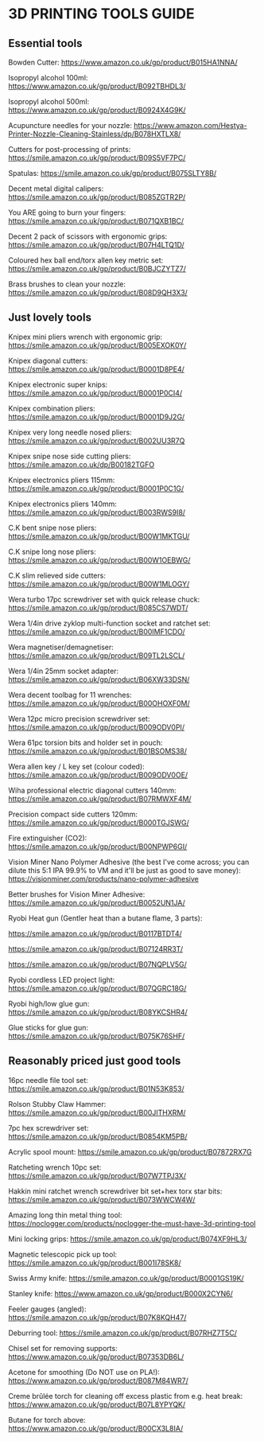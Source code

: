 # 3D PRINTING TOOLS GUIDE

## Essential tools

Bowden Cutter: https://www.amazon.co.uk/gp/product/B015HA1NNA/

Isopropyl alcohol 100ml: https://www.amazon.co.uk/gp/product/B092TBHDL3/

Isopropyl alcohol 500ml: https://www.amazon.co.uk/gp/product/B0924X4G9K/

Acupuncture needles for your nozzle: https://www.amazon.com/Hestya-Printer-Nozzle-Cleaning-Stainless/dp/B078HXTLX8/

Cutters for post-processing of prints: https://smile.amazon.co.uk/gp/product/B09S5VF7PC/

Spatulas: https://smile.amazon.co.uk/gp/product/B075SLTY8B/

Decent metal digital calipers: https://smile.amazon.co.uk/gp/product/B085ZGTR2P/

You ARE going to burn your fingers: https://smile.amazon.co.uk/gp/product/B071QXB1BC/

Decent 2 pack of scissors with ergonomic grips: https://smile.amazon.co.uk/gp/product/B07H4LTQ1D/

Coloured hex ball end/torx allen key metric set: https://smile.amazon.co.uk/gp/product/B0BJCZYTZ7/ 

Brass brushes to clean your nozzle: https://smile.amazon.co.uk/gp/product/B08D9QH3X3/

## Just lovely tools

Knipex mini pliers wrench with ergonomic grip: https://smile.amazon.co.uk/gp/product/B005EXOK0Y/

Knipex diagonal cutters: https://smile.amazon.co.uk/gp/product/B0001D8PE4/

Knipex electronic super knips: https://smile.amazon.co.uk/gp/product/B0001P0CI4/ 

Knipex combination pliers: https://smile.amazon.co.uk/gp/product/B0001D9J2G/

Knipex very long needle nosed pliers: https://smile.amazon.co.uk/gp/product/B002UU3R7Q

Knipex snipe nose side cutting pliers: https://smile.amazon.co.uk/dp/B00182TGFO

Knipex electronics pliers 115mm: https://smile.amazon.co.uk/gp/product/B0001P0C1G/

Knipex electronics pliers 140mm: https://smile.amazon.co.uk/gp/product/B003RWS9I8/

C.K bent snipe nose pliers: https://smile.amazon.co.uk/gp/product/B00W1MKTGU/

C.K snipe long nose pliers: https://smile.amazon.co.uk/gp/product/B00W1OEBWG/

C.K slim relieved side cutters: https://smile.amazon.co.uk/gp/product/B00W1MLOGY/

Wera turbo 17pc screwdriver set with quick release chuck: https://smile.amazon.co.uk/gp/product/B085CS7WDT/

Wera 1/4in drive zyklop multi-function socket and ratchet set: https://smile.amazon.co.uk/gp/product/B00IMF1CDO/

Wera magnetiser/demagnetiser: https://smile.amazon.co.uk/gp/product/B09TL2LSCL/

Wera 1/4in 25mm socket adapter: https://smile.amazon.co.uk/gp/product/B06XW33DSN/

Wera decent toolbag for 11 wrenches: https://smile.amazon.co.uk/gp/product/B00OHOXF0M/

Wera 12pc micro precision screwdriver set: https://smile.amazon.co.uk/gp/product/B009ODV0PI/

Wera 61pc torsion bits and holder set in pouch: https://smile.amazon.co.uk/gp/product/B01BSOMS38/

Wera allen key / L key set (colour coded): https://smile.amazon.co.uk/gp/product/B009ODV0OE/

Wiha professional electric diagonal cutters 140mm: https://smile.amazon.co.uk/gp/product/B07RMWXF4M/

Precision compact side cutters 120mm: https://smile.amazon.co.uk/gp/product/B000TGJSWG/

Fire extinguisher (CO2): https://smile.amazon.co.uk/gp/product/B00NPWP6GI/

Vision Miner Nano Polymer Adhesive (the best I've come across; you can dilute this 5:1 IPA 99.9% to VM and it'll be just as good to save money): https://visionminer.com/products/nano-polymer-adhesive

Better brushes for Vision Miner Adhesive: https://smile.amazon.co.uk/gp/product/B0052UN1JA/

Ryobi Heat gun (Gentler heat than a butane flame, 3 parts): 

https://smile.amazon.co.uk/gp/product/B0117BTDT4/

https://smile.amazon.co.uk/gp/product/B07124RR3T/ 

https://smile.amazon.co.uk/gp/product/B07NQPLV5G/

Ryobi cordless LED project light: https://smile.amazon.co.uk/gp/product/B07QGRC18G/

Ryobi high/low glue gun: https://smile.amazon.co.uk/gp/product/B08YKCSHR4/

Glue sticks for glue gun: https://smile.amazon.co.uk/gp/product/B075K76SHF/

## Reasonably priced just good tools

16pc needle file tool set: https://smile.amazon.co.uk/gp/product/B01N53K853/

Rolson Stubby Claw Hammer: https://smile.amazon.co.uk/gp/product/B00JITHXRM/

7pc hex screwdriver set: https://smile.amazon.co.uk/gp/product/B0854KM5PB/

Acrylic spool mount: https://smile.amazon.co.uk/gp/product/B07872RX7G

Ratcheting wrench 10pc set: https://smile.amazon.co.uk/gp/product/B07W7TPJ3X/

Hakkin mini ratchet wrench screwdriver bit set+hex torx star bits: https://smile.amazon.co.uk/gp/product/B073WWCW4W/

Amazing long thin metal thing tool: https://noclogger.com/products/noclogger-the-must-have-3d-printing-tool

Mini locking grips: https://smile.amazon.co.uk/gp/product/B074XF9HL3/

Magnetic telescopic pick up tool: https://smile.amazon.co.uk/gp/product/B001I78SK8/

Swiss Army knife: https://smile.amazon.co.uk/gp/product/B0001GS19K/ 

Stanley knife: https://www.amazon.co.uk/gp/product/B000X2CYN6/

Feeler gauges (angled): https://smile.amazon.co.uk/gp/product/B07K8KQH47/

Deburring tool: https://smile.amazon.co.uk/gp/product/B07RHZ7T5C/

Chisel set for removing supports: https://www.amazon.co.uk/gp/product/B07353DB6L/

Acetone for smoothing (Do NOT use on PLA!): https://www.amazon.co.uk/gp/product/B087M84WR7/

Creme brûlée torch for cleaning off excess plastic from e.g. heat break: https://www.amazon.co.uk/gp/product/B07L8YPYQK/

Butane for torch above: https://www.amazon.co.uk/gp/product/B00CX3L8IA/
